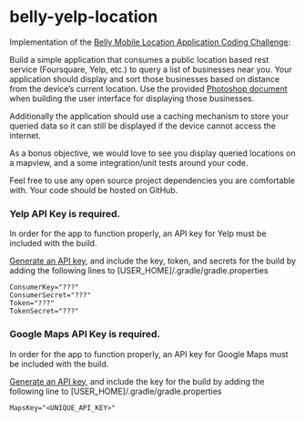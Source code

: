 # belly-yelp-location

Implementation of the [Belly Mobile Location Application Coding Challenge](https://tech.bellycard.com/join/#mobile-location-application):

Build a simple application that consumes a public location based rest service (Foursquare, Yelp, etc.) to query a list of businesses near you. Your application should display and sort those businesses based on distance from the device’s current location. Use the provided [Photoshop document](https://tech.bellycard.com/challenges/iPhone-List-View.psd) when building the user interface for displaying those businesses.

Additionally the application should use a caching mechanism to store your queried data so it can still be displayed if the device cannot access the internet.

As a bonus objective, we would love to see you display queried locations on a mapview, and a some integration/unit tests around your code.

Feel free to use any open source project dependencies you are comfortable with. Your code should be hosted on GitHub.

### Yelp API Key is required.

In order for the app to function properly, an API key for Yelp must be included with the build.

[Generate an API key](https://www.yelp.com/developers/manage_api_keys), and include the key, token, and secrets for the build by adding the following lines to [USER_HOME]/.gradle/gradle.properties

    ConsumerKey="???"
    ConsumerSecret="???"
    Token="???"
    TokenSecret="???"

### Google Maps API Key is required.

In order for the app to function properly, an API key for Google Maps must be included with the build.

[Generate an API key](https://developers.google.com/maps/documentation/android/start#get-key), and include the key for the build by adding the following line to [USER_HOME]/.gradle/gradle.properties

    MapsKey="<UNIQUE_API_KEY>"
